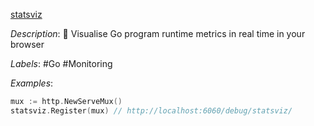 [statsviz](https://github.com/arl/statsviz)

*Description*: :rocket: Visualise Go program runtime metrics in real time in your browser

*Labels*: #Go #Monitoring

*Examples*:

```go
mux := http.NewServeMux()
statsviz.Register(mux) // http://localhost:6060/debug/statsviz/
```
